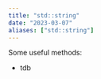```yaml
---
title: "std::string"
date: "2023-03-07"
aliases: ["std::string"]
---
```


Some useful methods:
- tdb
